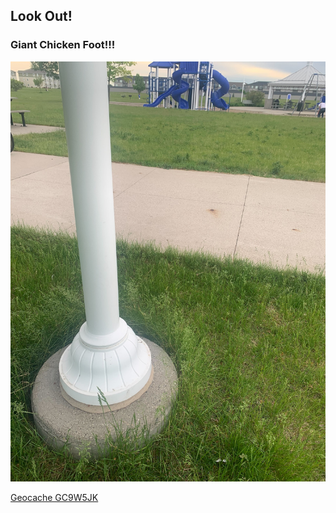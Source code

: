 ## Look Out!

### Giant Chicken Foot!!!

![Stage 4 Image](stage4.jpg)

[Geocache GC9W5JK](https://coord.info/GC9W5JK)
